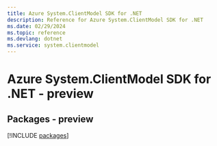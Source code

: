 ```yaml
---
title: Azure System.ClientModel SDK for .NET
description: Reference for Azure System.ClientModel SDK for .NET
ms.date: 02/29/2024
ms.topic: reference
ms.devlang: dotnet
ms.service: system.clientmodel
---
```

# Azure System.ClientModel SDK for .NET - preview
## Packages - preview
[!INCLUDE [packages](system.clientmodel-index.md)]